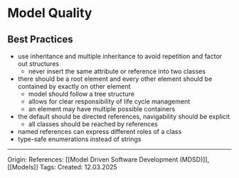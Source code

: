 # Model Quality

## Best Practices

- use inheritance and multiple inheritance to avoid repetition and factor out structures
	- never insert the same attribute or reference into two classes
- there should be a root element and every other element should be contained by exactly on other element
	- model should follow a tree structure
	- allows for clear responsibility of life cycle management
	- an element may have multiple possible containers
- the default should be directed references, navigability should be explicit
	- all classes should be reached by references
- named references can express different roles of a class
- type-safe enumerations instead of strings

---

Origin: 
References: [[Model Driven Software Development (MDSD)]], [[Models]]
Tags: 
Created: 12.03.2025

